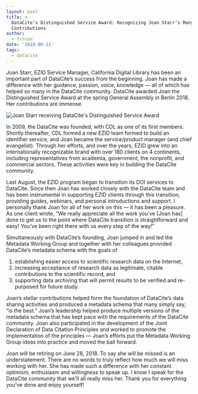```yaml
---
layout: post
title: >-
  DataCite’s Distinguished Service Award: Recognizing Joan Starr’s Many
  Contributions
author:
  - tcruse
date: '2018-06-11'
tags:
  - datacite
---
```

Joan Starr, EZID Service Manager, California Digital Library has been an important part of DataCite’s success from the beginning. Joan has made a difference with her guidance, passion, voice, knowledge — all of which has helped so many in the DataCite community. DataCite awarded Joan the Distinguished Service Award at the spring General Assembly in Berlin 2018. Her contributions are immense.

![Joan Starr receiving DataCite's Distinguished Service Award](/images/uploads/joan_award.jpg)

In 2009, the DataCite was founded, with CDL as one of its first members. Shortly thereafter, CDL formed a new EZID team formed to build an identifier service, and Joan became the service/product manager (and chief evangelist). Through her efforts, and over the years, EZID grew into an internationally recognizable brand with over 180 clients on 4 continents, including representatives from academia, government, the nonprofit, and commercial sectors. These activities were key in building the DataCite community.

Last August, the EZID program began to transition its DOI services to DataCite. Since then Joan has worked closely with the DataCite team and has been instrumental in supporting EZID clients through this transition, providing guides, webinars, and personal introductions and support. I personally thank Joan for all of her work on this — it has been a pleasure. As one client wrote, “We really appreciate all the work you’ve \[Joan has] done to get us to the point where DataCite transition is straightforward and easy! You’ve been right there with us every step of the way!”

Simultaneously with DataCite’s founding, Joan jumped in and led the Metadata Working Group and together with her colleagues provided DataCite’s metadata schema with the goals of
1. establishing easier access to scientific research data on the Internet,
2. increasing acceptance of research data as legitimate, citable contributions to the scientific record, and
3. supporting data archiving that will permit results to be verified and re-purposed for future study.

Joan’s stellar contributions helped form the foundation of DataCite’s data sharing activities and produced a metadata schema that many simply say, “is the best.” Joan’s leadership helped produce multiple versions of the metadata schema that has kept pace with the requirements of the DataCite community. Joan also participated in the development of the Joint Declaration of Data Citation Principles and worked to promote the implementation of the principles — Joan’s efforts put the Metadata Working Group ideas into practice and moved the ball forward.

Joan will be retiring on June 28, 2018. To say she will be missed is an understatement. There are no words to truly reflect how much we will miss working with her. She has made such a difference with her constant optimism, enthusiasm and willingness to speak up. I know I speak for the DataCite community that we'll all really miss her. Thank you for everything you've done and enjoy yourself!
